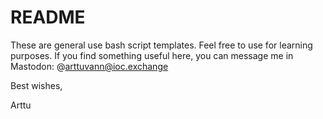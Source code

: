 # README

These are general use bash script templates. Feel free to use for learning purposes.
If you find something useful here, you can message me in Mastodon: @arttuvann@ioc.exchange


Best wishes,

Arttu